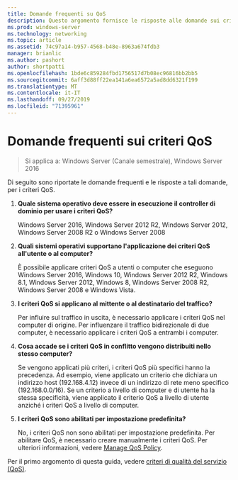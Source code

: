 ```yaml
---
title: Domande frequenti su QoS
description: Questo argomento fornisce le risposte alle domande sui criteri di qualità del servizio (QoS) in Windows Server 2016.
ms.prod: windows-server
ms.technology: networking
ms.topic: article
ms.assetid: 74c97a14-b957-4568-b48e-8963a674fdb3
manager: brianlic
ms.author: pashort
author: shortpatti
ms.openlocfilehash: 1bde6c859284fbd1756517d7b08ec96816bb2bb5
ms.sourcegitcommit: 6aff3d88ff22ea141a6ea6572a5ad8dd6321f199
ms.translationtype: MT
ms.contentlocale: it-IT
ms.lasthandoff: 09/27/2019
ms.locfileid: "71395961"
---
```

# <a name="qos-policy-frequently-asked-questions"></a>Domande frequenti sui criteri QoS

>Si applica a: Windows Server (Canale semestrale), Windows Server 2016

Di seguito sono riportate le domande frequenti e le risposte a tali domande, per i criteri QoS.
  
1.  **Quale sistema operativo deve essere in esecuzione il controller di dominio per usare i criteri QoS?**
  
     Windows Server 2016, Windows Server 2012 R2, Windows Server 2012, Windows Server 2008 R2 o Windows Server 2008

2.  **Quali sistemi operativi supportano l'applicazione dei criteri QoS all'utente o al computer?**

     È possibile applicare criteri QoS a utenti o computer che eseguono Windows Server 2016, Windows 10, Windows Server 2012 R2, Windows 8.1, Windows Server 2012, Windows 8, Windows Server 2008 R2, Windows Server 2008 e Windows Vista.

3.  **I criteri QoS si applicano al mittente o al destinatario del traffico?**

     Per influire sul traffico in uscita, è necessario applicare i criteri QoS nel computer di origine. Per influenzare il traffico bidirezionale di due computer, è necessario applicare i criteri QoS a entrambi i computer.

4.  **Cosa accade se i criteri QoS in conflitto vengono distribuiti nello stesso computer?**  
  
     Se vengono applicati più criteri, i criteri QoS più specifici hanno la precedenza. Ad esempio, viene applicato un criterio che dichiara un indirizzo host (192.168.4.12) invece di un indirizzo di rete meno specifico (192.168.0.0/16). Se un criterio a livello di computer e di utente ha la stessa specificità, viene applicato il criterio QoS a livello di utente anziché i criteri QoS a livello di computer. 

5.  **I criteri QoS sono abilitati per impostazione predefinita?**

     No, i criteri QoS non sono abilitati per impostazione predefinita. Per abilitare QoS, è necessario creare manualmente i criteri QoS.  Per ulteriori informazioni, vedere [Manage QoS Policy](qos-policy-manage.md).

Per il primo argomento di questa guida, vedere [criteri di qualità del servizio (QoS)](qos-policy-top.md).
